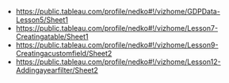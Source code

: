 - https://public.tableau.com/profile/nedko#!/vizhome/GDPData-Lesson5/Sheet1
- https://public.tableau.com/profile/nedko#!/vizhome/Lesson7-Creatingatable/Sheet1
- https://public.tableau.com/profile/nedko#!/vizhome/Lesson9-Creatingacustomfield/Sheet2
- https://public.tableau.com/profile/nedko#!/vizhome/Lesson12-Addingayearfilter/Sheet2
